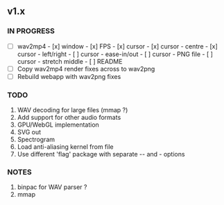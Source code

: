 ## v1.x

### IN PROGRESS

- [ ] wav2mp4
      - [x] window
      - [x] FPS
      - [x] cursor
      - [x] cursor - centre
      - [x] cursor - left/right
      - [ ] cursor - ease-in/out
      - [ ] cursor - PNG file
      - [ ] cursor - stretch middle
      - [ ] README
- [ ] Copy wav2mp4 render fixes across to wav2png
- [ ] Rebuild webapp with wav2png fixes

### TODO

1. WAV decoding for large files (mmap ?)
2. Add support for other audio formats
3. GPU/WebGL implementation
4. SVG out
5. Spectrogram
6. Load anti-aliasing kernel from file
7. Use different 'flag' package with separate -- and - options

### NOTES

1. binpac for WAV parser ?
2. mmap
